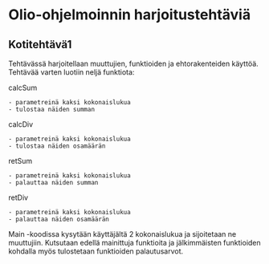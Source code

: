 # Olio-ohjelmoinnin harjoitustehtäviä

## Kotitehtävä1

Tehtävässä harjoitellaan muuttujien, funktioiden ja ehtorakenteiden käyttöä.
Tehtävää varten luotiin neljä funktiota:

calcSum

    - parametreinä kaksi kokonaislukua
    - tulostaa näiden summan

calcDiv

    - parametreinä kaksi kokonaislukua
    - tulostaa näiden osamäärän

retSum

    - parametreinä kaksi kokonaislukua
    - palauttaa näiden summan
    
retDiv

    - parametreinä kaksi kokonaislukua
    - palauttaa näiden osamäärän

Main -koodissa kysytään käyttäjältä 2 kokonaislukua ja sijoitetaan ne muuttujiin.
Kutsutaan edellä mainittuja funktioita ja jälkimmäisten funktioiden kohdalla myös tulostetaan funktioiden palautusarvot.